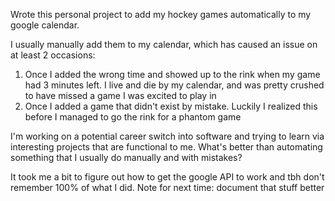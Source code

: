 Wrote this personal project to add my hockey games automatically to my google calendar.

I usually manually add them to my calendar, which has caused an issue on at least 2 occasions:
  1. Once I added the wrong time and showed up to the rink when my game had 3 minutes left. I live and die by my calendar, and was pretty crushed to have missed a game I was excited to play in
  2. Once I added a game that didn't exist by mistake. Luckily I realized this before I managed to go the rink for a phantom game

I'm working on a potential career switch into software and trying to learn via interesting projects that are functional to me. What's better than automating something that I usually do manually and with mistakes?

It took me a bit to figure out how to get the google API to work and tbh don't remember 100% of what I did. Note for next time: document that stuff better
